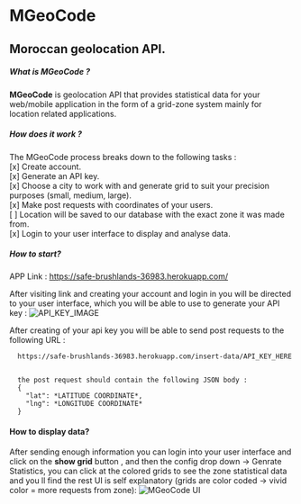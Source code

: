 # MGeoCode
## Moroccan geolocation API.

##### What is MGeoCode ? 
 **MGeoCode** is geolocation API that provides statistical data for your web/mobile application in the form of a grid-zone system mainly for location related applications.
 
 
 ##### How does it work ?
 The MGeoCode process breaks down to the following tasks : </br>
 [x] Create account.</br>
 [x] Generate an API key.</br>
 [x] Choose a city to work with and generate grid to suit your precision purposes (small, medium, large).</br>
 [x] Make post requests with coordinates of your users.</br>
 [ ] Location will be saved to our database with the exact zone it was made from.</br>
 [x] Login to your user interface to display and analyse data.</br>
 
 ##### How to start?
 APP Link : https://safe-brushlands-36983.herokuapp.com/
 
 After visiting link and creating your account and login in you will be directed to your user interface, which you will be able to use to generate your API key :
 ![API_KEY_IMAGE](https://i.ibb.co/ZxC3YWH/snapshot-1595868908907.jpg)
 
  After creating of your api key you will be able to send post requests to the following URL : 
      
      https://safe-brushlands-36983.herokuapp.com/insert-data/API_KEY_HERE
      
      
      the post request should contain the following JSON body : 
      {
        "lat": *LATITUDE COORDINATE*,
        "lng": *LONGITUDE COORDINATE*
      }
      
   
      
 #### How to display data?
 
 After sending enough information you can login into your user interface and click on the **show grid** button , and then the config drop down -> Genrate Statistics, you can click at the colored grids to see the zone statistical data and 
 you ll find the rest UI is self explanatory (grids are color coded -> vivid color = more requests from zone):
 ![MGeoCode UI](https://i.ibb.co/Z1VXsFV/snapshot-1595870555489.jpg)
      
 
